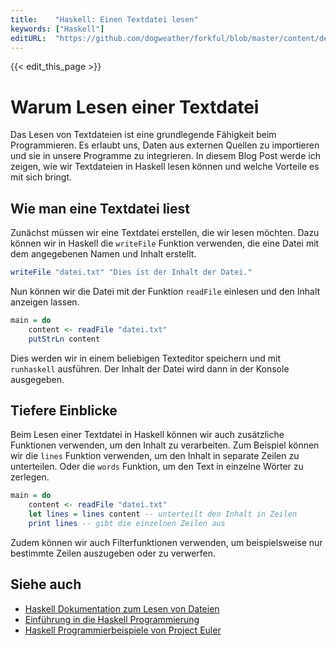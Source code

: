 ```yaml
---
title:    "Haskell: Einen Textdatei lesen"
keywords: ["Haskell"]
editURL:  "https://github.com/dogweather/forkful/blob/master/content/de/haskell/reading-a-text-file.md"
---
```


{{< edit_this_page >}}

# Warum Lesen einer Textdatei

Das Lesen von Textdateien ist eine grundlegende Fähigkeit beim Programmieren. Es erlaubt uns, Daten aus externen Quellen zu importieren und sie in unsere Programme zu integrieren. In diesem Blog Post werde ich zeigen, wie wir Textdateien in Haskell lesen können und welche Vorteile es mit sich bringt.

## Wie man eine Textdatei liest

Zunächst müssen wir eine Textdatei erstellen, die wir lesen möchten. Dazu können wir in Haskell die `writeFile` Funktion verwenden, die eine Datei mit dem angegebenen Namen und Inhalt erstellt.

```Haskell
writeFile "datei.txt" "Dies ist der Inhalt der Datei."
```

Nun können wir die Datei mit der Funktion `readFile` einlesen und den Inhalt anzeigen lassen.

```Haskell
main = do
    content <- readFile "datei.txt"
    putStrLn content
```

Dies werden wir in einem beliebigen Texteditor speichern und mit `runhaskell` ausführen. Der Inhalt der Datei wird dann in der Konsole ausgegeben.

## Tiefere Einblicke

Beim Lesen einer Textdatei in Haskell können wir auch zusätzliche Funktionen verwenden, um den Inhalt zu verarbeiten. Zum Beispiel können wir die `lines` Funktion verwenden, um den Inhalt in separate Zeilen zu unterteilen. Oder die `words` Funktion, um den Text in einzelne Wörter zu zerlegen.

```Haskell
main = do
    content <- readFile "datei.txt"
    let lines = lines content -- unterteilt den Inhalt in Zeilen
    print lines -- gibt die einzelnen Zeilen aus
```

Zudem können wir auch Filterfunktionen verwenden, um beispielsweise nur bestimmte Zeilen auszugeben oder zu verwerfen.

## Siehe auch

- [Haskell Dokumentation zum Lesen von Dateien](https://www.haskell.org/tutorial/io.html#files-and-i-o)
- [Einführung in die Haskell Programmierung](https://www.geeksforgeeks.org/introduction-to-haskell-programming-language/)
- [Haskell Programmierbeispiele von Project Euler](https://projecteuler.net/problem=1)